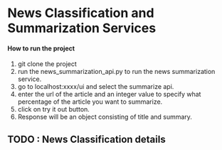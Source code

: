 # News Classification and Summarization Services

#### How to run the project
1. git clone the project
2. run the news_summarization_api.py to run the news summarization service.
3. go to localhost:xxxx/ui and select the summarize api.
4. enter the url of the article and an integer value to specify what percentage of the article you want to summarize.
5. click on try it out button.
6. Response will be an object consisting of title and summary. 

## TODO : News Classification details
